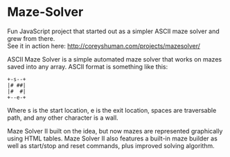 # Maze-Solver
Fun JavaScript project that started out as a simpler ASCII maze solver and grew from there.  
See it in action here: http://coreyshuman.com/projects/mazesolver/

ASCII Maze Solver is a simple automated maze solver that works on mazes saved into any array. ASCII format is something like this:

```
+-s--+  
|# ##|  
|#  #|  
+--e-+  
```

Where s is the start location, e is the exit location, spaces are traversable path, and any other character is a wall.

Maze Solver II built on the idea, but now mazes are represented graphically using HTML tables. 
Maze Solver II also features a built-in maze builder as well as start/stop and reset commands, plus improved solving algorithm.
